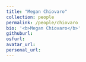 ```yaml
---
title: "Megan Chiovaro"
collection: people
permalink: /people/chiovaro
bio: '<b>Megan Chiovaro</b>'
githuburl:
osfurl:
avatar_url:
personal_url:
---
```

